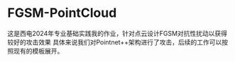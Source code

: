 # FGSM-PointCloud
这是西电2024年专业基础实践我的作业，针对点云设计FGSM对抗性扰动以获得较好的攻击效果
具体来说我们对Pointnet++架构进行了攻击，后续的工作可以按照现有的模板展开。
